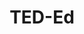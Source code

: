 ---
layout: home

title: TED-Ed
titleTemplate: Lessons worth spreading

hero:
  name: TED-Ed
  text: TED's youth and education initiative
  tagline: Discover hundreds of animated lessons, create customized lessons, and share your big ideas.
  actions:
    - theme: brand
      text: Get Started
      link: /elementary/001.html

features:
  - title: TED-Ed original content
    details: TED-Ed Originals are our signature content, short, award-winning animated videos about ideas and research that spark the curiosity of learners everywhere.
  - title: TED-Ed Clubs
    details: The TED-Ed Clubs program supports students in discovering, researching, exploring and presenting their big ideas in the form of short, TED-style talks.
  - title: TED-Ed website
    details: The TED-Ed platform allows users to take any TED Talk, TED-Ed Lesson or educational video and easily create a lesson plan of customized questions and discussions. 
---